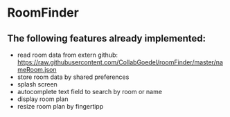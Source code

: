 RoomFinder
==========

## The following features already implemented:

- read room data from extern github: https://raw.githubusercontent.com/CollabGoedel/roomFinder/master/nameRoom.json
- store room data by shared preferences
- splash screen
- autocomplete text field to search by room or name
- display room plan
- resize room plan by fingertipp

